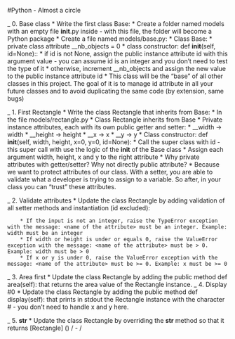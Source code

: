 #Python - Almost a circle

_ 0. Base class
    * Write the first class Base:
    * Create a folder named models with an empty file __init__.py inside - with this file, the folder will become a Python package
    * Create a file named models/base.py:
        * Class Base:
            * private class attribute __nb_objects = 0
            * class constructor: def __init__(self, id=None)::
                * if id is not None, assign the public instance attribute id with this argument value - you can assume id is an integer and you don’t need to test the type of it
                * otherwise, increment __nb_objects and assign the new value to the public instance attribute id
    * This class will be the “base” of all other classes in this project. The goal of it is to manage id attribute in all your future classes and to avoid duplicating the same code (by extension, same bugs)


_ 1. First Rectangle
    * Write the class Rectangle that inherits from Base:
        * In the file models/rectangle.py
        * Class Rectangle inherits from Base
        * Private instance attributes, each with its own public getter and setter:
            * __width -> width
            * __height -> height
            * __x -> x
            * __y -> y
        * Class constructor: def __init__(self, width, height, x=0, y=0, id=None):
            * Call the super class with id - this super call with use the logic of the __init__ of the Base class
            * Assign each argument width, height, x and y to the right attribute
    * Why private attributes with getter/setter? Why not directly public attribute?
    * Because we want to protect attributes of our class. With a setter, you are able to validate what a developer is trying to assign to a variable. So after, in your class you can “trust” these attributes.

_ 2. Validate attributes
    * Update the class Rectangle by adding validation of all setter methods and instantiation (id excluded):

        * If the input is not an integer, raise the TypeError exception with the message: <name of the attribute> must be an integer. Example: width must be an integer
        * If width or height is under or equals 0, raise the ValueError exception with the message: <name of the attribute> must be > 0. Example: width must be > 0
        * If x or y is under 0, raise the ValueError exception with the message: <name of the attribute> must be >= 0. Example: x must be >= 0

_ 3. Area first
    * Update the class Rectangle by adding the public method def area(self): that returns the area value of the Rectangle instance.
_ 4. Display #0
    * Update the class Rectangle by adding the public method def display(self): that prints in stdout the Rectangle instance with the character # - you don’t need to handle x and y here.

_ 5. __str__
    * Update the class Rectangle by overriding the __str__ method so that it returns [Rectangle] (<id>) <x>/<y> - <width>/<height>